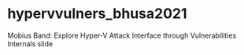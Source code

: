 # hypervvulners_bhusa2021
  Mobius Band: Explore Hyper-V Attack Interface through Vulnerabilities Internals slide

